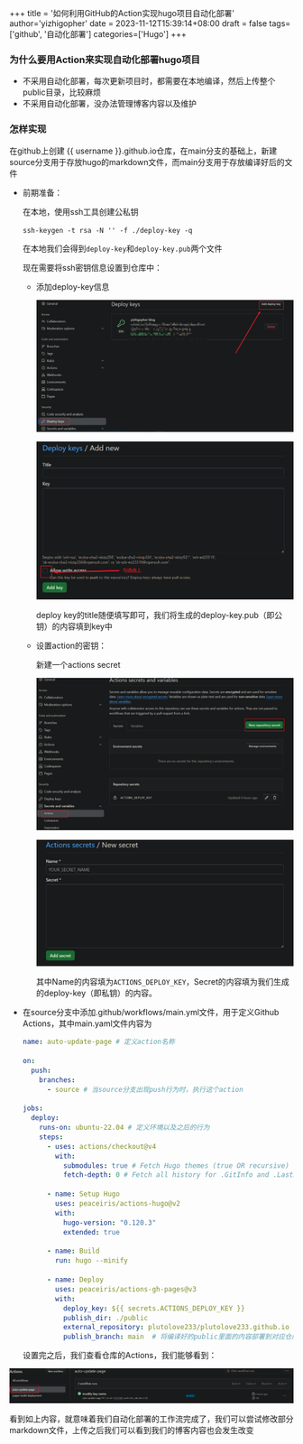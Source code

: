 +++
title = '如何利用GitHub的Action实现hugo项目自动化部署'
author='yizhigopher'
date = 2023-11-12T15:39:14+08:00
draft = false
tags=['github', '自动化部署']
categories=['Hugo']
+++
### 为什么要用Action来实现自动化部署hugo项目

- 不采用自动化部署，每次更新项目时，都需要在本地编译，然后上传整个public目录，比较麻烦
- 不采用自动化部署，没办法管理博客内容以及维护

### 怎样实现

在github上创建 {{ username }}.github.io仓库，在main分支的基础上，新建source分支用于存放hugo的markdown文件，而main分支用于存放编译好后的文件

- 前期准备：

    在本地，使用ssh工具创建公私钥

    `ssh-keygen -t rsa -N '' -f ./deploy-key -q`

    在本地我们会得到`deploy-key`和`deploy-key.pub`两个文件

    现在需要将ssh密钥信息设置到仓库中：

    - 添加deploy-key信息

      ![](./deploy-key.png)

      ![](./deploy-key2.png)

      deploy key的title随便填写即可，我们将生成的deploy-key.pub（即公钥）的内容填到key中

    - 设置action的密钥：

      新建一个actions secret

      ![](./action-add.png)

      ![](./action-add2.png)

      其中Name的内容填为`ACTIONS_DEPLOY_KEY`，Secret的内容填为我们生成的deploy-key（即私钥）的内容。

- 在source分支中添加.github/workflows/main.yml文件，用于定义Github Actions，其中main.yaml文件内容为

    ```yaml
    name: auto-update-page # 定义action名称
    
    on:
      push:
        branches:
          - source # 当source分支出现push行为时，执行这个action
    
    jobs:
      deploy:
        runs-on: ubuntu-22.04 # 定义环境以及之后的行为
        steps:
          - uses: actions/checkout@v4
            with:
              submodules: true # Fetch Hugo themes (true OR recursive)
              fetch-depth: 0 # Fetch all history for .GitInfo and .Lastmod
    
          - name: Setup Hugo
            uses: peaceiris/actions-hugo@v2
            with:
              hugo-version: "0.120.3"
              extended: true
    
          - name: Build
            run: hugo --minify
    
          - name: Deploy
            uses: peaceiris/actions-gh-pages@v3
            with:
              deploy_key: ${{ secrets.ACTIONS_DEPLOY_KEY }}
              publish_dir: ./public
              external_repository: plutolove233/plutolove233.github.io
              publish_branch: main  # 将编译好的public里面的内容部署到对应仓库的分支上
    ```

	设置完之后，我们查看仓库的Actions，我们能够看到： 

![](./actions.png)

看到如上内容，就意味着我们自动化部署的工作流完成了，我们可以尝试修改部分markdown文件，上传之后我们可以看到我们的博客内容也会发生改变
